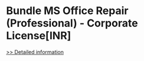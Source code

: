 # Bundle MS Office Repair (Professional) - Corporate License[INR]
[>> Detailed information](https://secure.element5.com/esales/product.html?productid=300384849&affiliateid=200057808)